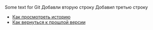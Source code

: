 Some text for Git
Добавли вторую строку
Добавил третью строку
- [Как просмотреть историю](./log_help.md)
- [Как вернуться к прошлой версии](./reset_help.md)
